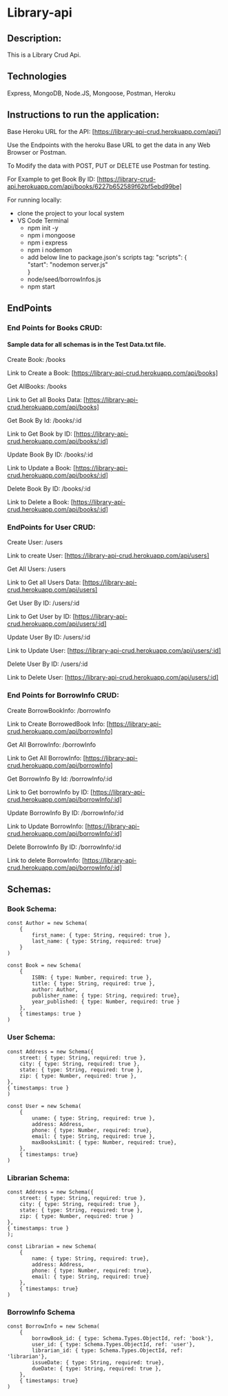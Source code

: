 # Library-api

## Description:

This is a Library Crud Api.

## Technologies

Express, MongoDB, Node.JS, Mongoose, Postman, Heroku

## Instructions to run the application:

Base Heroku URL for the API: [https://library-api-crud.herokuapp.com/api/]

Use the Endpoints with the heroku Base URL to get the data in any Web Browser or Postman.

To Modify the data with POST, PUT or DELETE use Postman for testing.

For Example to get Book By ID:  [https://library-crud-api.herokuapp.com/api/books/6227b652589f62bf5ebd99be]

For running locally:

* clone the project to your local system
* VS Code Terminal
    * npm init -y
    * npm i mongoose
    * npm i express
    * npm i nodemon
    * add below line to package.json's scripts tag:
        "scripts": { \
                "start": "nodemon server.js" \
                } 
    * node/seed/borrowInfos.js
    * npm start

## EndPoints

### End Points for Books CRUD:

#### Sample data for all schemas is in the Test Data.txt file.

Create Book: /books

Link to Create a Book: [https://library-api-crud.herokuapp.com/api/books]

Get AllBooks: /books

Link to Get all Books Data: [https://library-api-crud.herokuapp.com/api/books]

Get Book By Id: /books/:id

Link to Get Book by ID: [https://library-api-crud.herokuapp.com/api/books/:id] 

Update Book By ID: /books/:id

Link to Update a Book: [https://library-api-crud.herokuapp.com/api/books/:id]

Delete Book By ID: /books/:id

Link to Delete a Book: [https://library-api-crud.herokuapp.com/api/books/:id]

### EndPoints for User CRUD:

Create User: /users

Link to create User: [https://library-api-crud.herokuapp.com/api/users]

Get All Users: /users

Link to Get all Users Data: [https://library-api-crud.herokuapp.com/api/users]

Get User By ID: /users/:id

Link to Get User by ID: [https://library-api-crud.herokuapp.com/api/users/:id]

Update User By ID: /users/:id

Link to Update User: [https://library-api-crud.herokuapp.com/api/users/:id]

Delete User By ID:  /users/:id

Link to Delete User: [https://library-api-crud.herokuapp.com/api/users/:id]

### End Points for BorrowInfo CRUD:

Create BorrowBookInfo: /borrowInfo

Link to Create BorrowedBook Info: [https://library-api-crud.herokuapp.com/api/borrowInfo]

Get All BorrowInfo: /borrowInfo

Link to Get All BorrowInfo: [https://library-api-crud.herokuapp.com/api/borrowInfo]

Get BorrowInfo By Id: /borrowInfo/:id

Link to Get borrowInfo by ID: [https://library-api-crud.herokuapp.com/api/borrowInfo/:id]

Update BorrowInfo By ID: /borrowInfo/:id

Link to Update BorrowInfo: [https://library-api-crud.herokuapp.com/api/borrowInfo/:id]

Delete BorrowInfo By ID: /borrowInfo/:id

Link to delete BorrowInfo: [https://library-api-crud.herokuapp.com/api/borrowInfo/:id]

## Schemas:

### Book Schema:
```
const Author = new Schema(
    {
        first_name: { type: String, required: true },
        last_name: { type: String, required: true}
    }
)

const Book = new Schema(
    {
        ISBN: { type: Number, required: true },
        title: { type: String, required: true },
        author: Author,
        publisher_name: { type: String, required: true},
        year_published: { type: Number, required: true }
    },
    { timestamps: true }
)
```
### User Schema:
```
const Address = new Schema({
    street: { type: String, required: true },
    city: { type: String, required: true },
    state: { type: String, required: true },
    zip: { type: Number, required: true },
},
{ timestamps: true }
)

const User = new Schema(
    {
        uname: { type: String, required: true },
        address: Address,
        phone: { type: Number, required: true},
        email: { type: String, required: true },
        maxBooksLimit: { type: Number, required: true},
    },
    { timestamps: true}
)
```
### Librarian Schema:
```
const Address = new Schema({
    street: { type: String, required: true },
    city: { type: String, required: true },
    state: { type: String, required: true },
    zip: { type: Number, required: true }
},
{ timestamps: true }
);

const Librarian = new Schema(
    {
        name: { type: String, required: true},
        address: Address,
        phone: { type: Number, required: true},
        email: { type: String, required: true}
    },
    { timestamps: true}
)
```
### BorrowInfo Schema
```
const BorrowInfo = new Schema(
    {
        borrowBook_id: { type: Schema.Types.ObjectId, ref: 'book'},
        user_id: { type: Schema.Types.ObjectId, ref: 'user'},
        librarian_id: { type: Schema.Types.ObjectId, ref: 'librarian'},
        issueDate: { type: String, required: true},
        dueDate: { type: String, required: true },
    },
    { timestamps: true}
)
```